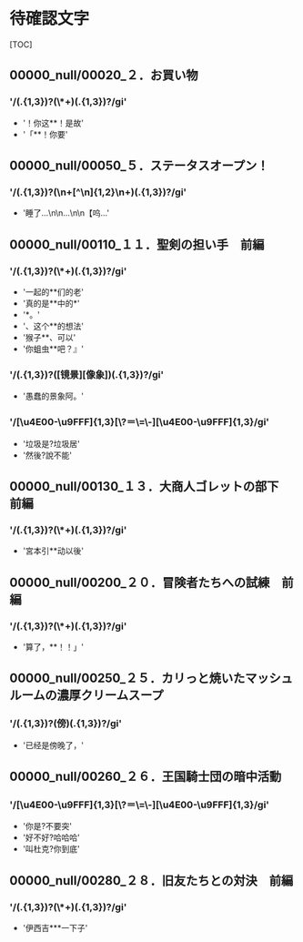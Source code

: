 # 待確認文字

[TOC]

## 00000_null/00020_２．お買い物

### '/(.{1,3})?(\\*+)(.{1,3})?/gi'

- '！你这**！是故'
- '「**！你要'


## 00000_null/00050_５．ステータスオープン！

### '/(.{1,3})?(\n+[^\n]{1,2}\n+)(.{1,3})?/gi'

- '睡了…\n\n…\n\n【呜…'


## 00000_null/00110_１１．聖剣の担い手　前編

### '/(.{1,3})?(\\*+)(.{1,3})?/gi'

- '一起的**们的老'
- '真的是**中的*'
- '*。'
- '、这个**的想法'
- '猴子**、可以'
- '你蛆虫**吧？』'

### '/(.{1,3})?([镜景][像象])(.{1,3})?/gi'

- '愚蠢的景象阿。'

### '/[\\u4E00-\\u9FFF]{1,3}[\\?＝\\=\\-][\\u4E00-\\u9FFF]{1,3}/gi'

- '垃圾是?垃圾居'
- '然後?說不能'


## 00000_null/00130_１３．大商人ゴレットの部下　前編

### '/(.{1,3})?(\\*+)(.{1,3})?/gi'

- '宮本引**动以後'


## 00000_null/00200_２０．冒険者たちへの試練　前編

### '/(.{1,3})?(\\*+)(.{1,3})?/gi'

- '算了，**！！」'


## 00000_null/00250_２５．カリっと焼いたマッシュルームの濃厚クリームスープ

### '/(.{1,3})?(傍)(.{1,3})?/gi'

- '已经是傍晚了，'


## 00000_null/00260_２６．王国騎士団の暗中活動

### '/[\\u4E00-\\u9FFF]{1,3}[\\?＝\\=\\-][\\u4E00-\\u9FFF]{1,3}/gi'

- '你是?不要突'
- '好不好?哈哈哈'
- '叫杜克?你到底'


## 00000_null/00280_２８．旧友たちとの対決　前編

### '/(.{1,3})?(\\*+)(.{1,3})?/gi'

- '伊西吉***一下子'
